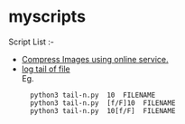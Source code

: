 # myscripts

Script List :-

* [Compress Images using online service.](https://github.com/jigarWala/myscripts/blob/master/imagecompressor-online.py)
* [log tail of file](https://github.com/jigarWala/myscripts/blob/master/tail-n.py)<br>
  Eg.
  ```                     
    python3 tail-n.py  10  FILENAME
    python3 tail-n.py  [f/F]10  FILENAME
    python3 tail-n.py  10[f/F]  FILENAME
  ```
